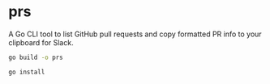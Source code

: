 # prs

A Go CLI tool to list GitHub pull requests and copy formatted PR info to your clipboard for Slack.


```bash
go build -o prs
```

```bash
go install
```


